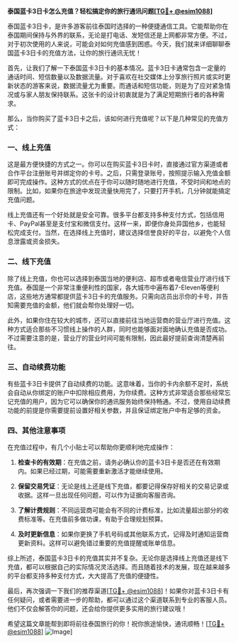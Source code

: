 **泰国蓝卡3日卡怎么充值？轻松搞定你的旅行通讯问题[[TG💪+ @esim1088](https://t.me/s/esim1088)]**

泰国蓝卡3日卡，是许多游客前往泰国时选择的一种便捷通信工具。它能帮助你在泰国期间保持与外界的联系，无论是打电话、发短信还是上网都非常方便。不过，对于初次使用的人来说，可能会对如何充值感到困惑。今天，我们就来详细聊聊泰国蓝卡3日卡的充值方法，让你的旅行通讯无忧！

首先，让我们了解一下泰国蓝卡3日卡的基本情况。蓝卡3日卡通常包含一定量的通话时间、短信数量以及数据流量。对于喜欢在社交媒体上分享旅行照片或实时更新状态的游客来说，数据流量尤为重要。而通话和短信功能，则是为了应对紧急情况或与家人朋友保持联系。这张卡的设计初衷就是为了满足短期旅行者的各种需求。

那么，当你购买了蓝卡3日卡之后，该如何进行充值呢？以下是几种常见的充值方式：

### **一、线上充值**
这是最方便快捷的方式之一。你可以在购买蓝卡3日卡时，直接通过官方渠道或者合作平台注册账号并绑定你的卡号。之后，只需登录账号，按照提示输入充值金额即可完成操作。这种方式的优点在于你可以随时随地进行充值，不受时间和地点的限制。比如，如果你在旅途中发现流量快用完了，只要打开手机，几分钟就能搞定充值问题。

线上充值还有一个好处就是安全可靠。很多平台都支持多种支付方式，包括信用卡、PayPal甚至是支付宝和微信支付。这样一来，即便你身处异国他乡，也能轻松完成支付。当然，在选择线上充值时，建议选择信誉良好的平台，以避免个人信息泄露或资金损失。

### **二、线下充值**
除了线上充值，你也可以选择到泰国当地的便利店、超市或者电信营业厅进行线下充值。泰国是一个非常注重便利性的国家，各大城市中遍布着7-Eleven等便利店，这些地方通常都提供蓝卡3日卡的充值服务。只需向店员出示你的卡号，并告知需要充值的金额，他们就会帮你处理好一切。

此外，如果你住在较大的城市，还可以直接前往当地运营商的营业厅进行充值。这种方式适合那些不习惯线上操作的人群，同时也能够面对面地确认充值是否成功。不过需要注意的是，营业厅的营业时间可能有限制，因此最好提前查询清楚再前往。

### **三、自动续费功能**
有些蓝卡3日卡提供了自动续费的功能。这意味着，当你的卡内余额不足时，系统会自动从你绑定的账户中扣除相应费用，为你续费。这种方式非常适合那些经常忘记充值的用户，因为它可以确保你的通讯服务始终保持畅通。不过，使用自动续费功能的前提是你需要提前设置好相关参数，并且保证绑定账户中有足够的资金。

### **四、其他注意事项**
在充值过程中，有几个小贴士可以帮助你更顺利地完成操作：

1. **检查卡的有效期**：在充值之前，请务必确认你的蓝卡3日卡是否还在有效期内。如果已经过期，可能需要重新激活才能继续使用。
   
2. **保留交易凭证**：无论是线上还是线下充值，都要记得保存好相关的交易记录或收据。这样一旦出现任何问题，可以作为证据向客服咨询。

3. **了解计费规则**：不同运营商可能会有不同的计费标准，比如流量超出部分的收费标准等。在充值前多做功课，有助于合理规划预算。

4. **及时更新信息**：如果你更换了手机号码或其他联系方式，记得及时通知运营商更新资料。这样可以避免错过重要的充值提醒或账单信息。

综上所述，泰国蓝卡3日卡的充值其实并不复杂。无论你是选择线上充值还是线下充值，都可以根据自己的实际情况灵活选择。而且随着技术的发展，现在越来越多的平台都支持多种支付方式，大大提高了充值的便捷性。

最后，再次强调一下我们的推荐渠道[[TG💪+ @esim1088](https://t.me/s/esim1088)]！如果你对蓝卡3日卡有任何疑问，或者需要进一步的帮助，都可以通过这个渠道联系到专业的客服人员。他们不仅会解答你的问题，还会给你提供更多实用的旅行建议哦！

希望这篇文章能帮到即将前往泰国旅行的你！祝你旅途愉快，通讯顺畅！[[TG💪+ @esim1088](https://t.me/s/esim1088)] ![Image](https://i.postimg.cc/4NQfJmqS/Snipaste-2025-05-13-00-14-12.png)]